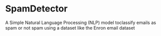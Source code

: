 # SpamDetector
A Simple Natural Language Processing (NLP) model toclassify emails as spam or not spam using a dataset like the Enron email dataset
